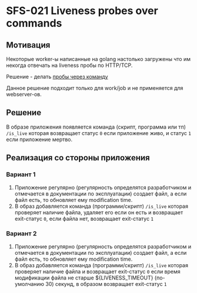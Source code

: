 # SFS-021 Liveness probes over commands

## Мотивация

Некоторые worker-ы написанные на golang настолько загружены что им некогда отвечать на liveness пробы по HTTP/TCP.

Решение - делать [пробы через команду](https://kubernetes.io/docs/tasks/configure-pod-container/configure-liveness-readiness-startup-probes/#define-a-liveness-command)

Данное решение подходит только для work/job и не применяется для webserver-ов.

## Решение

В образе приложения появляется команда (скрипт, программа или тп) `/is_live` которая возвращает статус `0` если приложение живо, и статус `1` если приложение мертво.

## Реализация со стороны приложения

### Вариант 1

1. Приложение регулярно (регулярность определятся разработчиком и отмечается в документации по эксплуатации) создает файл, а если файл есть, то обновляет ему modification time.
2. В образ добавляется команда (программи/скрипт) `/is_live` которая проверяет наличие файла, удаляет его если он есть и возвращает exit-статус `0`, если файла нет, возвращает exit-статус `1`

### Вариант 2

1. Приложение регулярно (регулярность определятся разработчиком и отмечается в документации по эксплуатации) создает файл, а если файл есть, то обновляет ему modification time.
2. В образ добавляется команда (программи/скрипт) `/is_live` которая проверяет наличие файла и возвращает exit-статус `0` если время модификации файла не старше ${LIVENESS_TIMEOUT} (по-умолчанию 30) секунд, в образом возвращает exit-статус `1`
